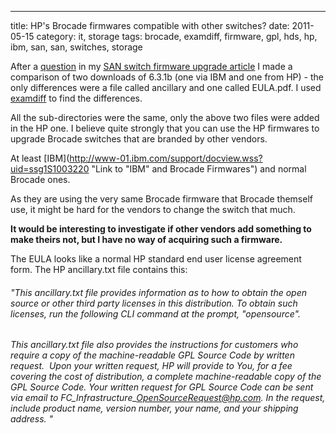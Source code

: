 ---
title: HP's Brocade firmwares compatible with other switches?
date: 2011-05-15
category: it, storage
tags: brocade, examdiff, firmware, gpl, hds, hp, ibm, san, san, switches, storage

After a [question](https://www.guldmyr.com/brocade-san-switch-firmware-upgrades/#comment-524 "link to question") in my [SAN switch firmware upgrade article](https://www.guldmyr.com/brocade-san-switch-firmware-upgrades/ "upgrade brocade SAN switches") I made a comparison of two downloads of 6.3.1b (one via IBM and one from HP) - the only differences were a file called ancillary and one called EULA.pdf. I used [examdiff](http://www.prestosoft.com/edp_examdiff.asp "examdiff") to find the differences.

All the sub-directories were the same, only the above two files were added in the HP one. I believe quite strongly that you can use the HP firmwares to upgrade Brocade switches that are branded by other vendors.

At least [IBM](http://www-01.ibm.com/support/docview.wss?uid=ssg1S1003220 "Link to "IBM" and Brocade Firmwares") and normal Brocade ones.

As they are using the very same Brocade firmware that Brocade themself use, it might be hard for the vendors to change the switch that much.

**It would be interesting to investigate if other vendors add something to make theirs not, but I have no way of acquiring such a firmware.**

The EULA looks like a normal HP standard end user license agreement form. The HP ancillary.txt file contains this:

###### "This ancillary.txt file provides information as to how to obtain the open source or other third party licenses in this distribution. To obtain such licenses, run the following CLI command at the prompt, "opensource".

###### This ancillary.txt file also provides the instructions for customers who require a copy of the machine-readable GPL Source Code by written request.  Upon your written request, HP will provide to You, for a fee covering the cost of distribution, a complete machine-readable copy of the GPL Source Code. Your written request for GPL Source Code can be sent via email to FC\_Infrastructure\_OpenSourceRequest@hp.com. In the request, include product name, version number, your name, and your shipping address. "
